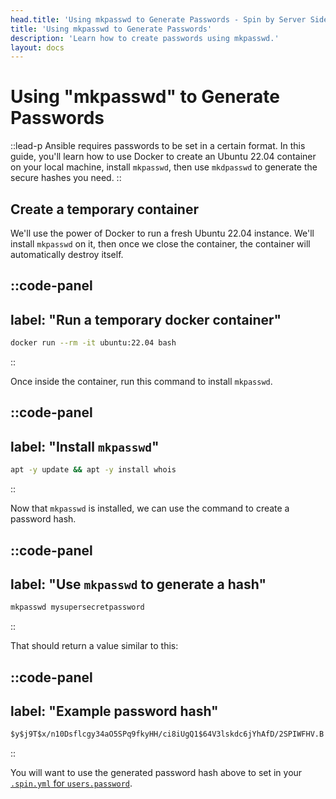 ```yaml
---
head.title: 'Using mkpasswd to Generate Passwords - Spin by Server Side Up'
title: 'Using mkpasswd to Generate Passwords'
description: 'Learn how to create passwords using mkpasswd.'
layout: docs
---
```


# Using "mkpasswd" to Generate Passwords

::lead-p
Ansible requires passwords to be set in a certain format. In this guide, you'll learn how to use Docker to create an Ubuntu 22.04 container on your local machine, install `mkpasswd`, then use `mkdpasswd` to generate the secure hashes you need.
::

## Create a temporary container
We'll use the power of Docker to run a fresh Ubuntu 22.04 instance. We'll install `mkpasswd` on it, then once we close the container, the container will automatically destroy itself.

::code-panel
---
label: "Run a temporary docker container"
---
```bash
docker run --rm -it ubuntu:22.04 bash
```
::

Once inside the container, run this command to install `mkpasswd`.

::code-panel
---
label: "Install `mkpasswd`"
---
```bash
apt -y update && apt -y install whois
```
::

Now that `mkpasswd` is installed, we can use the command to create a password hash.

::code-panel
---
label: "Use `mkpasswd` to generate a hash"
---
```bash
mkpasswd mysupersecretpassword
```
::

That should return a value similar to this:

::code-panel
---
label: "Example password hash"
---
```txt
$y$j9T$x/n10Dsflcgy34aO5SPq9fkyHH/ci8iUgQ1$64V3lskdc6jYhAfD/2SPIWFHV.B
```
::

You will want to use the generated password hash above to set in your [`.spin.yml` for `users.password`](/docs/guide/preparing-your-servers-for-spin#configure-other-server-settings).
